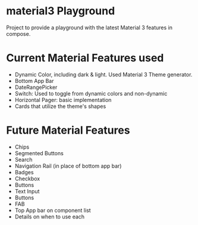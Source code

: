 # material3 Playground
Project to provide a playground with the latest Material 3 features in compose.

# Current Material Features used
* Dynamic Color, including dark & light. Used Material 3 Theme generator.
* Bottom App Bar
* DateRangePicker
* Switch: Used to toggle from dynamic colors and non-dynamic
* Horizontal Pager: basic implementation
* Cards that utilize the theme's shapes

# Future Material Features
* Chips
* Segmented Buttons
* Search
* Navigation Rail (in place of bottom app bar)
* Badges
* Checkbox
* Buttons
* Text Input
* Buttons 
* FAB
* Top App bar on component list
* Details on when to use each

